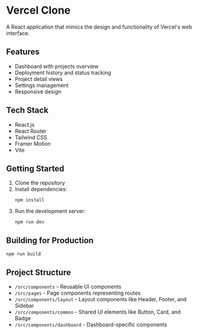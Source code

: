 # Vercel Clone

A React application that mimics the design and functionality of Vercel's web interface.

## Features

- Dashboard with projects overview
- Deployment history and status tracking
- Project detail views
- Settings management
- Responsive design

## Tech Stack

- React.js
- React Router
- Tailwind CSS
- Framer Motion
- Vite

## Getting Started

1. Clone the repository
2. Install dependencies:
   ```
   npm install
   ```
3. Run the development server:
   ```
   npm run dev
   ```

## Building for Production

```
npm run build
```

## Project Structure

- `/src/components` - Reusable UI components
- `/src/pages` - Page components representing routes
- `/src/components/layout` - Layout components like Header, Footer, and Sidebar
- `/src/components/common` - Shared UI elements like Button, Card, and Badge
- `/src/components/dashboard` - Dashboard-specific components